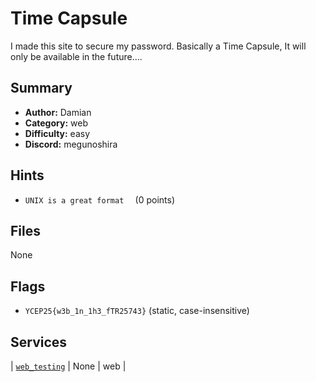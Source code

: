 
# Time Capsule
I made this site to secure my password. Basically a Time Capsule, It will only be available in the future....


## Summary
- **Author:** Damian
- **Category:** web
- **Difficulty:** easy
- **Discord:** megunoshira

## Hints
- `UNIX is a great format 
` (0 points)

## Files
None

## Flags
- `YCEP25{w3b_1n_1h3_fTR25743}` (static, case-insensitive)

## Services
| [`web_testing`](<service/Test>) | None | web |
